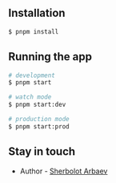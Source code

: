 ## Installation

```bash
$ pnpm install
```

## Running the app

```bash
# development
$ pnpm start

# watch mode
$ pnpm start:dev

# production mode
$ pnpm start:prod
```

## Stay in touch

- Author - [Sherbolot Arbaev](https://sherbolotarbaev.pro/)